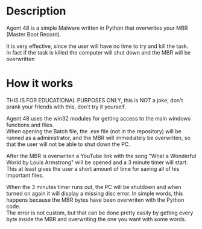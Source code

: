 # **Description**
Agent 48 is a simple Malware written in Python that overwrites your MBR (Master Boot Record).</br>

It is very effective, since the user will have no time to try and kill the task.</br>
In fact if the task is killed the computer will shut down and the MBR will be overwritten

# **How it works**
THIS IS FOR EDUCATIONAL PURPOSES ONLY, this is NOT a joke, don't prank your friends with this, don't try it yourself.

Agent 48 uses the win32 modules for getting access to the main windows functions and files.</br>
When opening the Batch file, the .exe file (not in the repository) will be runned as a administrator, and the MBR will immediately be overwriten, so that the user will not be able to shut down the PC.

After the MBR is overwriten a YouTube link with the song "What a Wonderful World by Louis Armstrong" will be opened and a 3 minute timer will start.</br>
This at least gives the user a short amount of time for saving all of his important files.

When the 3 minutes timer runs out, the PC will be shutdown and when turned on again it will display a missing disc error. In simple words, this happens because the MBR bytes have been overwriten with the Python code.</br>
The error is not custom, but that can be done pretty easily by getting every byte inside the MBR and overwriting the one you want with some words.
